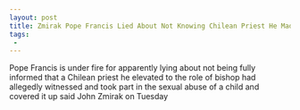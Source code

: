 ```yaml
---
layout: post
title: Zmirak Pope Francis Lied About Not Knowing Chilean Priest He Made Bishop Was Accused in Child Sex Abuse Scandal
tags:
 -
---
```

Pope Francis is under fire for apparently lying about not being fully informed that a Chilean priest he elevated to the role of bishop had allegedly witnessed and took part in the sexual abuse of a child and covered it up said John Zmirak on Tuesday
